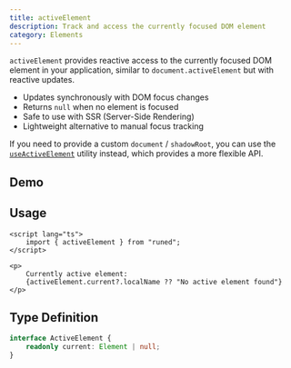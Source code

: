 ```yaml
---
title: activeElement
description: Track and access the currently focused DOM element
category: Elements
---
```


<script>
import Demo from '$lib/components/demos/active-element.svelte';
</script>

`activeElement` provides reactive access to the currently focused DOM element in your application,
similar to `document.activeElement` but with reactive updates.

- Updates synchronously with DOM focus changes
- Returns `null` when no element is focused
- Safe to use with SSR (Server-Side Rendering)
- Lightweight alternative to manual focus tracking

If you need to provide a custom `document` / `shadowRoot`, you can use the
[`useActiveElement`](/docs/utilities/use-active-element) utility instead, which provides a more
flexible API.

## Demo

<Demo />

## Usage

```svelte
<script lang="ts">
	import { activeElement } from "runed";
</script>

<p>
	Currently active element:
	{activeElement.current?.localName ?? "No active element found"}
</p>
```

## Type Definition

```ts
interface ActiveElement {
	readonly current: Element | null;
}
```
